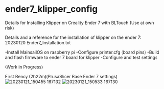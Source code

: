 # ender7_klipper_config
Details for Installing Klipper on Creality Ender 7 with BLTouch
(Use at own risk)

Details and a reference for the installation of klipper on the ender 7:
20230120 Ender7_Installation.txt

-Install MainsailOS on raspberry pi
-Configure printer.cfg (board pins)
-Build and flash firmware to ender 7 board for klipper
-Configure and test settings
 
 (Work in Progress)
 
 First Bency (2h22m)(PrusaSlicer Base Ender 7 settings)
![20230121_150455 167132](https://user-images.githubusercontent.com/121613362/213863452-1865b6c5-bf65-48be-adda-00ca4e97676e.jpg)
![20230121_150533 167130](https://user-images.githubusercontent.com/121613362/213863458-201dbd82-3e40-40df-90d4-883b426c66c4.jpg)
